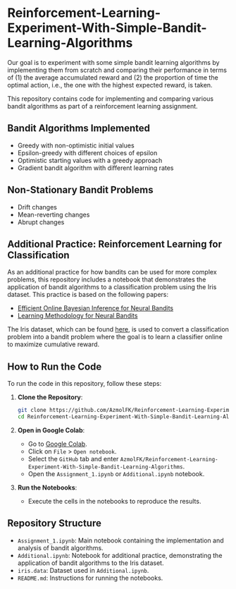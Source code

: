 # Reinforcement-Learning-Experiment-With-Simple-Bandit-Learning-Algorithms
Our goal is to experiment with some simple bandit learning algorithms by implementing them from scratch and comparing their performance in terms of (1) the average accumulated reward and (2) the proportion of time the optimal action, i.e., the one with the highest expected reward, is taken.

This repository contains code for implementing and comparing various bandit algorithms as part of a reinforcement learning assignment.

## Bandit Algorithms Implemented
- Greedy with non-optimistic initial values
- Epsilon-greedy with different choices of epsilon
- Optimistic starting values with a greedy approach
- Gradient bandit algorithm with different learning rates

## Non-Stationary Bandit Problems
- Drift changes
- Mean-reverting changes
- Abrupt changes

## Additional Practice: Reinforcement Learning for Classification
As an additional practice for how bandits can be used for more complex problems, this repository includes a notebook that demonstrates the application of bandit algorithms to a classification problem using the Iris dataset. This practice is based on the following papers:
- [Efficient Online Bayesian Inference for Neural Bandits](https://proceedings.mlr.press/v151/duran-martin22a/duran-martin22a.pdf)
- [Learning Methodology for Neural Bandits](https://proceedings.mlr.press/v232/chang23a/chang23a.pdf)

The Iris dataset, which can be found [here](https://archive.ics.uci.edu/dataset/53/iris), is used to convert a classification problem into a bandit problem where the goal is to learn a classifier online to maximize cumulative reward.

## How to Run the Code
To run the code in this repository, follow these steps:

1. **Clone the Repository**:
    ```bash
    git clone https://github.com/AzmolFK/Reinforcement-Learning-Experiment-With-Simple-Bandit-Learning-Algorithms.git
    cd Reinforcement-Learning-Experiment-With-Simple-Bandit-Learning-Algorithms
    ```

2. **Open in Google Colab**:
    - Go to [Google Colab](https://colab.research.google.com/).
    - Click on `File` > `Open notebook`.
    - Select the `GitHub` tab and enter `AzmolFK/Reinforcement-Learning-Experiment-With-Simple-Bandit-Learning-Algorithms`.
    - Open the `Assignment_1.ipynb` or `Additional.ipynb` notebook.
  
3. **Run the Notebooks**:
    - Execute the cells in the notebooks to reproduce the results.

## Repository Structure
- `Assignment_1.ipynb`: Main notebook containing the implementation and analysis of bandit algorithms.
- `Additional.ipynb`: Notebook for additional practice, demonstrating the application of bandit algorithms to the Iris dataset.
- `iris.data`: Dataset used in `Additional.ipynb`.
- `README.md`: Instructions for running the notebooks.
